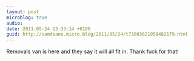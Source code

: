 ```yaml
---
layout: post
microblog: true
audio: 
date: 2011-05-24 13:33:14 +0100
guid: http://samdeane.micro.blog/2011/05/24/t73003621058482179.html
---
```

Removals van is here and they say it will all fit in. Thank fuck for that!
